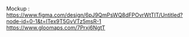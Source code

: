 Mockup : https://www.figma.com/design/6pJ9QmPsWQ8dFPOvrWtTIT/Untitled?node-id=0-1&t=ITex9T5GvVTz5msR-1
https://www.gloomaps.com/7Prxj6NgtT

